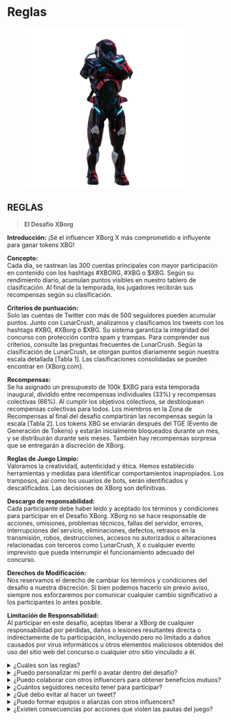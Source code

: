 # Reglas

<figure><img src="../../.gitbook/assets/Prometheus.png" alt="" width="375"><figcaption></figcaption></figure>

## **REGLAS**

> **El Desafío XBorg**

**Introducción:** ¡Sé el influencer XBorg X más comprometido e influyente para ganar tokens XBG!&#x20;

**Concepto:** \
Cada día, se rastrean las 300 cuentas principales con mayor participación en contenido con los hashtags #XBORG, #XBG o $XBG. Según su rendimiento diario, acumulan puntos visibles en nuestro tablero de clasificación. Al final de la temporada, los jugadores recibirán sus recompensas según su clasificación.&#x20;

**Criterios de puntuación:** \
Solo las cuentas de Twitter con más de 500 seguidores pueden acumular puntos. Junto con LunarCrush, analizamos y clasificamos los tweets con los hashtags #XBG, #XBorg o $XBG. Su sistema garantiza la integridad del concurso con protección contra spam y trampas. Para comprender sus criterios, consulte las preguntas frecuentes de LunarCrush. Según la clasificación de LunarCrush, se otorgan puntos diariamente según nuestra escala detallada \[Tabla 1]. Las clasificaciones consolidadas se pueden encontrar en {XBorg.com}.&#x20;

**Recompensas:** \
Se ha asignado un presupuesto de 100k $XBG para esta temporada inaugural, dividido entre recompensas individuales (33%) y recompensas colectivas (66%). Al cumplir los objetivos colectivos, se desbloquean recompensas colectivas para todos. Los miembros en la Zona de Recompensas al final del desafío compartirán las recompensas según la escala \[Tabla 2]. Los tokens XBG se enviarán después del TGE (Evento de Generación de Tokens) y estarán inicialmente bloqueados durante un mes, y se distribuirán durante seis meses. También hay recompensas sorpresa que se entregarán a discreción de XBorg.&#x20;

**Reglas de Juego Limpio:** \
Valoramos la creatividad, autenticidad y ética. Hemos establecido herramientas y medidas para identificar comportamientos inapropiados. Los tramposos, así como los usuarios de bots, serán identificados y descalificados. Las decisiones de XBorg son definitivas.&#x20;

**Descargo de responsabilidad:** \
Cada participante debe haber leído y aceptado los términos y condiciones para participar en el Desafío XBorg. XBorg no se hace responsable de acciones, omisiones, problemas técnicos, fallas del servidor, errores, interrupciones del servicio, eliminaciones, defectos, retrasos en la transmisión, robos, destrucciones, accesos no autorizados o alteraciones relacionadas con terceros como LunarCrush, X o cualquier evento imprevisto que pueda interrumpir el funcionamiento adecuado del concurso.&#x20;

**Derechos de Modificación:** \
Nos reservamos el derecho de cambiar los términos y condiciones del desafío a nuestra discreción. Si bien podemos hacerlo sin previo aviso, siempre nos esforzaremos por comunicar cualquier cambio significativo a los participantes lo antes posible.&#x20;

**Limitación de Responsabilidad:** \
Al participar en este desafío, aceptas liberar a XBorg de cualquier responsabilidad por pérdidas, daños o lesiones resultantes directa o indirectamente de tu participación, incluyendo pero no limitado a daños causados por virus informáticos u otros elementos maliciosos obtenidos del uso del sitio web del concurso o cualquier otro sitio vinculado a él.



<details>

<summary>¿Cuáles son las reglas?</summary>

Por favor, [desplázate hacia arriba](rules-test.md#rules). Ten en cuenta que se complementan con los Términos y Condiciones a los que todo participante acepta.

</details>

<details>

<summary>¿Puedo personalizar mi perfil o avatar dentro del desafío?</summary>

Personalizar tu perfil o avatar en XBorg.gg o Twitter durante el juego no afecta los datos recopilados a través de LunarCrush. Los datos están vinculados a tu nombre de usuario de Twitter y no a tu imagen de perfil.

</details>

<details>

<summary>¿Puedo colaborar con otros influencers para obtener beneficios mutuos?</summary>

Absolutamente, colaborar con otros influencers puede mejorar significativamente la participación en tus tweets y amplificar la visibilidad de nuestro proyecto. Siempre y cuando estas colaboraciones cumplan con las pautas, se fomentan.

</details>

<details>

<summary>¿Cuántos seguidores necesito tener para participar?</summary>

El desafío está abierto para todos, pero tus puntos solo se contarán si tienes un mínimo de 500 seguidores en Twitter.

</details>

<details>

<summary>¿Qué debo evitar al hacer un tweet?</summary>

Se tienen en cuenta varios factores para identificar el spam: palabras repetidas, hashtags irrelevantes y términos prohibidos como "Giveaways" (sorteos), "Airdrops" (entregas gratuitas) y "Sweepstakes" (concursos). Para obtener más información, visita: [https://lunarcrush.com/faq/how-does-lunarcrush-recognize-spam](https://lunarcrush.com/faq/how-does-lunarcrush-recognize-spam)

</details>

<details>

<summary>¿Puedo formar equipos o alianzas con otros influencers?</summary>

Absolutamente, colaborar con otros influencers puede mejorar significativamente la participación en tus tweets y amplificar la visibilidad de nuestro proyecto. Siempre y cuando estas colaboraciones cumplan con las pautas, se fomentan.

</details>

<details>

<summary>¿Existen consecuencias por acciones que violen las pautas del juego?</summary>

LunarCrush tiene sistemas automatizados para detectar diferentes tipos de conductas incorrectas. Al detectarlas, LunarCrush dejará de considerarte como un influencer, lo que resultará en la interrupción de la acumulación de puntos. Si es necesario, también podrías ser descalificado del concurso, perdiendo así la elegibilidad para reclamar recompensas.

</details>